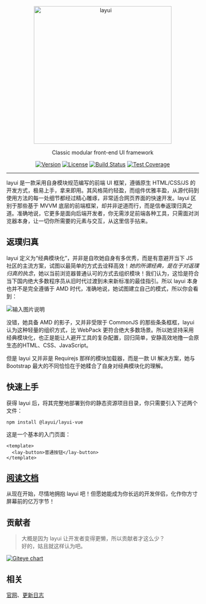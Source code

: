 
<p align="center">
  <a href="http://www.layui.com">
    <img src="https://sentsin.gitee.io/res/images/layui/layui.png" alt="layui" width="360">
  </a>
</p>
<p align="center">
  Classic modular front-end UI framework
</p>

<p align="center">  
  <a href="https://www.npmjs.com/package/layui"><img src="https://img.shields.io/npm/v/layui.svg?sanitize=true" alt="Version"></a>
  <a href="https://www.npmjs.com/package/layui"><img src="https://img.shields.io/npm/l/layui.svg?sanitize=true" alt="License"></a>
  <a href="https://travis-ci.org/sentsin/layui"><img alt="Build Status" src="https://img.shields.io/travis/sentsin/layui/master.svg"></a>
  <a href="https://coveralls.io/r/sentsin/layui?branch=master"><img alt="Test Coverage" src="https://img.shields.io/coveralls/sentsin/layui/master.svg"></a>
  <!--<a href="https://saucelabs.com/beta/builds/7e6196205e4f492496203388fc003b65"><img src="https://saucelabs.com/buildstatus/layui" alt="Build Status"></a>-->
</p>

<!--
<p align="center">
  <a href="https://saucelabs.com/beta/builds/7e6196205e4f492496203388fc003b65"><img src="https://saucelabs.com/browser-matrix/layui.svg" alt="Browser Matrix"></a>
</p>
-->

---

layui 是一款采用自身模块规范编写的前端 UI 框架，遵循原生 HTML/CSS/JS 的开发方式，极易上手，拿来即用。其风格简约轻盈，而组件优雅丰盈，从源代码到使用方法的每一处细节都经过精心雕琢，非常适合网页界面的快速开发。layui 区别于那些基于 MVVM 底层的前端框架，却并非逆道而行，而是信奉返璞归真之道。准确地说，它更多是面向后端开发者，你无需涉足前端各种工具，只需面对浏览器本身，让一切你所需要的元素与交互，从这里信手拈来。

## 返璞归真

layui 定义为“经典模块化”，并非是自吹她自身有多优秀，而是有意避开当下 JS 社区的主流方案，试图以最简单的方式去诠释高效！<em>她的所谓经典，是在于对返璞归真的执念</em>，她以当前浏览器普通认可的方式去组织模块！我们认为，这恰是符合当下国内绝大多数程序员从旧时代过渡到未来新标准的最佳指引。所以 layui 本身也并不是完全遵循于 AMD 时代，准确地说，她试图建立自己的模式，所以你会看到：

![输入图片说明](https://images.gitee.com/uploads/images/2021/0929/111315_d7c45185_4835367.png "屏幕截图.png")

没错，她具备 AMD 的影子，又并非受限于 CommonJS 的那些条条框框，layui 认为这种轻量的组织方式，比 WebPack 更符合绝大多数场景。所以她坚持采用经典模块化，也正是能让人避开工具的复杂配置，回归简单，安静高效地撸一会原生态的HTML、CSS、JavaScript。

但是 layui 又并非是 Requirejs 那样的模块加载器，而是一款 UI 解决方案，她与 Bootstrap 最大的不同恰恰在于她糅合了自身对经典模块化的理解。


## 快速上手

获得 layui 后，将其完整地部署到你的静态资源项目目录，你只需要引入下述两个文件：

```
npm install @layui/layui-vue
```

这是一个基本的入门页面：

```
<template>
  <lay-button>普通按钮</lay-button>
</template>

```

## [阅读文档](http://www.layui.com/)
从现在开始，尽情地拥抱 layui 吧！但愿她能成为你长远的开发伴侣，化作你方寸屏幕前的亿万字节！

## 贡献者
> 大概是因为 layui 让开发者变得更懒，所以贡献者才这么少？   
> 好的，姑且就这样认为吧。
 
[![Giteye chart](https://chart.giteye.net/gitee/sentsin/layui/PMFQFJCX.png)](https://giteye.net/chart/PMFQFJCX)

## 相关
[官网](http://www.layui.com/)、[更新日志](http://www.layui.com/doc/base/changelog.html)